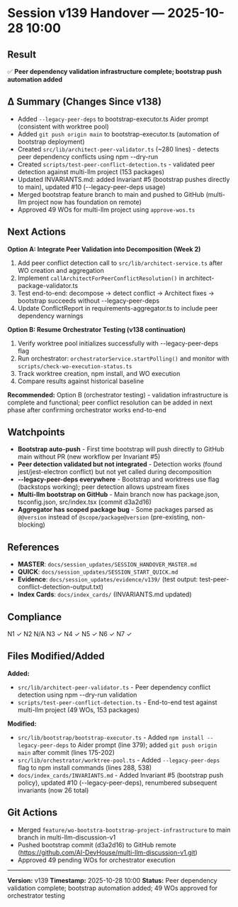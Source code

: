 # Session v139 Handover — 2025-10-28 10:00

## Result
✅ **Peer dependency validation infrastructure complete; bootstrap push automation added**

## Δ Summary (Changes Since v138)
- Added `--legacy-peer-deps` to bootstrap-executor.ts Aider prompt (consistent with worktree pool)
- Added `git push origin main` to bootstrap-executor.ts (automation of bootstrap deployment)
- Created `src/lib/architect-peer-validator.ts` (~280 lines) - detects peer dependency conflicts using npm --dry-run
- Created `scripts/test-peer-conflict-detection.ts` - validated peer detection against multi-llm project (153 packages)
- Updated INVARIANTS.md: added Invariant #5 (bootstrap pushes directly to main), updated #10 (--legacy-peer-deps usage)
- Merged bootstrap feature branch to main and pushed to GitHub (multi-llm project now has foundation on remote)
- Approved 49 WOs for multi-llm project using `approve-wos.ts`

## Next Actions
**Option A: Integrate Peer Validation into Decomposition (Week 2)**
1. Add peer conflict detection call to `src/lib/architect-service.ts` after WO creation and aggregation
2. Implement `callArchitectForPeerConflictResolution()` in architect-package-validator.ts
3. Test end-to-end: decompose → detect conflict → Architect fixes → bootstrap succeeds without --legacy-peer-deps
4. Update ConflictReport in requirements-aggregator.ts to include peer dependency warnings

**Option B: Resume Orchestrator Testing (v138 continuation)**
1. Verify worktree pool initializes successfully with --legacy-peer-deps flag
2. Run orchestrator: `orchestratorService.startPolling()` and monitor with `scripts/check-wo-execution-status.ts`
3. Track worktree creation, npm install, and WO execution
4. Compare results against historical baseline

**Recommended:** Option B (orchestrator testing) - validation infrastructure is complete and functional; peer conflict resolution can be added in next phase after confirming orchestrator works end-to-end

## Watchpoints
- **Bootstrap auto-push** - First time bootstrap will push directly to GitHub main without PR (new workflow per Invariant #5)
- **Peer detection validated but not integrated** - Detection works (found jest/jest-electron conflict) but not yet called during decomposition
- **--legacy-peer-deps everywhere** - Bootstrap and worktrees use flag (backstops working); peer detection allows upstream fixes
- **Multi-llm bootstrap on GitHub** - Main branch now has package.json, tsconfig.json, src/index.tsx (commit d3a2d16)
- **Aggregator has scoped package bug** - Some packages parsed as `@@version` instead of `@scope/package@version` (pre-existing, non-blocking)

## References
- **MASTER**: `docs/session_updates/SESSION_HANDOVER_MASTER.md`
- **QUICK**: `docs/session_updates/SESSION_START_QUICK.md`
- **Evidence**: `docs/session_updates/evidence/v139/` (test output: test-peer-conflict-detection-output.txt)
- **Index Cards**: `docs/index_cards/` (INVARIANTS.md updated)

## Compliance
N1 ✓ N2 N/A N3 ✓ N4 ✓ N5 ✓ N6 ✓ N7 ✓

## Files Modified/Added
**Added:**
- `src/lib/architect-peer-validator.ts` - Peer dependency conflict detection using npm --dry-run validation
- `scripts/test-peer-conflict-detection.ts` - End-to-end test against multi-llm project (49 WOs, 153 packages)

**Modified:**
- `src/lib/bootstrap/bootstrap-executor.ts` - Added `npm install --legacy-peer-deps` to Aider prompt (line 379); added `git push origin main` after commit (lines 175-202)
- `src/lib/orchestrator/worktree-pool.ts` - Added `--legacy-peer-deps` flag to npm install commands (lines 288, 538)
- `docs/index_cards/INVARIANTS.md` - Added Invariant #5 (bootstrap push policy), updated #10 (--legacy-peer-deps), renumbered subsequent invariants (now 26 total)

## Git Actions
- Merged `feature/wo-bootstra-bootstrap-project-infrastructure` to main branch in multi-llm-discussion-v1
- Pushed bootstrap commit (d3a2d16) to GitHub remote (https://github.com/AI-DevHouse/multi-llm-discussion-v1.git)
- Approved 49 pending WOs for orchestrator execution

---
**Version:** v139
**Timestamp:** 2025-10-28 10:00
**Status:** Peer dependency validation complete; bootstrap automation added; 49 WOs approved for orchestrator testing
